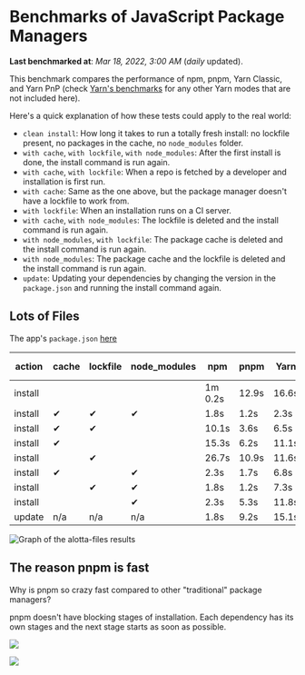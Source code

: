 # Benchmarks of JavaScript Package Managers

**Last benchmarked at**: _Mar 18, 2022, 3:00 AM_ (_daily_ updated).

This benchmark compares the performance of npm, pnpm, Yarn Classic, and Yarn PnP (check [Yarn's benchmarks](https://yarnpkg.com/benchmarks) for any other Yarn modes that are not included here).

Here's a quick explanation of how these tests could apply to the real world:

- `clean install`: How long it takes to run a totally fresh install: no lockfile present, no packages in the cache, no `node_modules` folder.
- `with cache`, `with lockfile`, `with node_modules`: After the first install is done, the install command is run again.
- `with cache`, `with lockfile`: When a repo is fetched by a developer and installation is first run.
- `with cache`: Same as the one above, but the package manager doesn't have a lockfile to work from.
- `with lockfile`: When an installation runs on a CI server.
- `with cache`, `with node_modules`: The lockfile is deleted and the install command is run again.
- `with node_modules`, `with lockfile`: The package cache is deleted and the install command is run again.
- `with node_modules`: The package cache and the lockfile is deleted and the install command is run again.
- `update`: Updating your dependencies by changing the version in the `package.json` and running the install command again.

## Lots of Files

The app's `package.json` [here](https://github.com/pnpm/pnpm.github.io/blob/main/benchmarks/fixtures/alotta-files/package.json)

| action  | cache | lockfile | node_modules| npm | pnpm | Yarn | Yarn PnP |
| ---     | ---   | ---      | ---         | --- | ---  | ---  | ---      |
| install |       |          |             | 1m 0.2s | 12.9s | 16.6s | 23.1s |
| install | ✔     | ✔        | ✔           | 1.8s | 1.2s | 2.3s | n/a |
| install | ✔     | ✔        |             | 10.1s | 3.6s | 6.5s | 1.5s |
| install | ✔     |          |             | 15.3s | 6.2s | 11.1s | 5.9s |
| install |       | ✔        |             | 26.7s | 10.9s | 11.6s | 17.1s |
| install | ✔     |          | ✔           | 2.3s | 1.7s | 6.8s | n/a |
| install |       | ✔        | ✔           | 1.8s | 1.2s | 7.3s | n/a |
| install |       |          | ✔           | 2.3s | 5.3s | 11.8s | n/a |
| update  | n/a | n/a | n/a | 1.8s | 9.2s | 15.1s | 28.9s |

<img alt="Graph of the alotta-files results" src="/img/benchmarks/alotta-files.svg" />

## The reason pnpm is fast

Why is pnpm so crazy fast compared to other "traditional" package managers?

pnpm doesn't have blocking stages of installation. Each dependency has its own stages and the next stage starts as soon as possible.

![](/img/installation-stages-of-other-pms.png)

![](/img/installation-stages-of-pnpm.jpg)